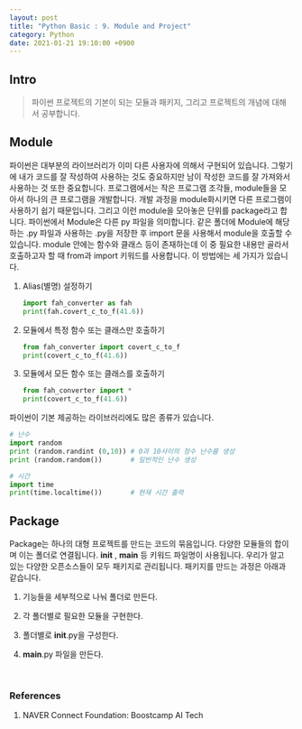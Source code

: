 ```yaml
---
layout: post
title: "Python Basic : 9. Module and Project"
category: Python
date: 2021-01-21 19:10:00 +0900
---
```

## Intro
>파이썬 프로젝트의 기본이 되는 모듈과 패키지, 그리고 프로젝트의 개념에 대해서 공부합니다.

## Module
파이썬은 대부분의 라이브러리가 이미 다른 사용자에 의해서 구현되어 있습니다. 그렇기에 내가 코드를 잘 작성하여 사용하는 것도 중요하지만 남이 작성한 코드를 잘 가져와서 사용하는 것 또한 중요합니다. 프로그램에서는 작은 프로그램 조각들, module들을 모아서 하나의 큰 프로그램을 개발합니다. 개발 과정을 module화시키면 다른 프로그램이 사용하기 쉽기 때문입니다. 그리고 이런 module을 모아놓은 단위를 package라고 합니다. 파이썬에서 Module은 다른 py 파일을 의미합니다. 같은 폴더에 Module에 해당하는 .py 파일과 사용하는 .py을 저장한 후 import 문을 사용해서 module을 호출할 수 있습니다. module 안에는 함수와 클래스 등이 존재하는데 이 중 필요한 내용만 골라서 호출하고자 할 때 from과 import 키워드를 사용합니다. 이 방법에는 세 가지가 있습니다.
1. Alias(별명) 설정하기
    ```python
    import fah_converter as fah
    print(fah.covert_c_to_f(41.6))
    ```

2. 모듈에서 특정 함수 또는 클래스만 호출하기
    ```python
    from fah_converter import covert_c_to_f
    print(covert_c_to_f(41.6))
    ```

3. 모듈에서 모든 함수 또는 클래스를 호출하기
    ```python
    from fah_converter import *
    print(covert_c_to_f(41.6))
    ```

파이썬이 기본 제공하는 라이브러리에도 많은 종류가 있습니다.
```python
# 난수
import random
print (random.randint (0,10)) # 0과 10사이의 정수 난수를 생성
print (random.random())       # 일반적인 난수 생성

# 시간
import time
print(time.localtime())       # 현재 시간 출력
```

## Package
Package는 하나의 대형 프로젝트를 만드는 코드의 묶음입니다. 다양한 모듈들의 합이며 이는 폴더로 연결됩니다. __init__ , __main__ 등 키워드 파일명이 사용됩니다. 우리가 알고 있는 다양한 오픈소스들이 모두 패키지로 관리됩니다. 패키지를 만드는 과정은 아래과 같습니다.

1. 기능들을 세부적으로 나눠 폴더로 만든다.

2. 각 폴더별로 필요한 모듈을 구현한다.

3. 폴더별로 __init__.py을 구성한다.

4.  __main__.py 파일을 만든다.

<br/>

### References
1. NAVER Connect Foundation: Boostcamp AI Tech
